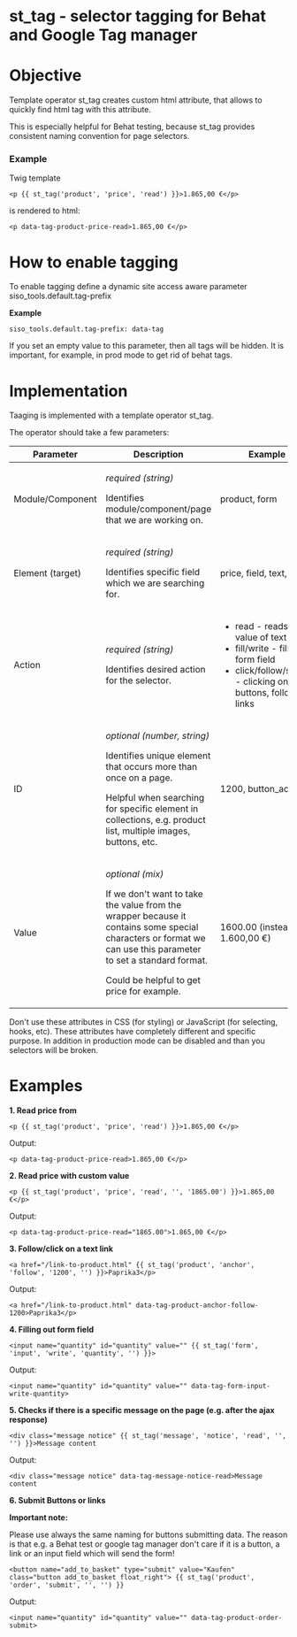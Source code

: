 #  st\_tag - selector tagging for Behat and Google Tag manager 

# Objective

Template operator st\_tag creates custom html attribute, that allows to quickly find html tag with this attribute.

This is especially helpful for Behat testing, because st\_tag provides consistent naming convention for page selectors.

### Example

Twig template

``` 
<p {{ st_tag('product', 'price', 'read') }}>1.865,00 €</p>
```

is rendered to html:

``` 
<p data-tag-product-price-read>1.865,00 €</p>
```

# How to enable tagging

To enable tagging define a dynamic site access aware parameter siso\_tools.default.tag-prefix

**Example**

``` 
siso_tools.default.tag-prefix: data-tag
```

If you set an empty value to this parameter, then all tags will be hidden. It is important, for example, in prod mode to get rid of behat tags.

# Implementation

Taaging is implemented with a template operator st\_tag.

The operator should take a few parameters:

<table>
<colgroup>
<col style="width: 33%" />
<col style="width: 33%" />
<col style="width: 33%" />
</colgroup>
<thead>
<tr class="header">
<th>Parameter</th>
<th>Description</th>
<th>Example</th>
</tr>
</thead>
<tbody>
<tr>
<td>Module/Component</td>
<td><p><em>required (string)</em></p>
<p>Identifies module/component/page that we are working on.</p></td>
<td>product, form</td>
</tr>
<tr>
<td>Element (target)</td>
<td><p><em>required (string)</em></p>
<p>Identifies specific field which we are searching for.</p></td>
<td>price, field, text, label</td>
</tr>
<tr>
<td>Action</td>
<td><p><em>required (string)</em></p>
<p>Identifies desired action for the selector.</p></td>
<td><ul>
<li>read - reads to value of text node</li>
<li>fill/write - fill in form field</li>
<li>click/follow/submit - clicking on buttons, following links</li>
</ul></td>
</tr>
<tr>
<td>ID</td>
<td><p><em>optional (number, string)</em></p>
<p>Identifies unique element that occurs more than once on a page. </p>
<p>Helpful when searching for specific element in collections, e.g. product list, multiple images, buttons, etc.</p></td>
<td><p>1200, button_action</p></td>
</tr>
<tr>
<td>Value</td>
<td><p><em>optional (mix)</em></p>
<p>If we don't want to take the value from the wrapper because it contains some special characters or format we can use this parameter to set a standard format.</p>
<p>Could be helpful to get price for example.</p></td>
<td>1600.00 (instead of 1.600,00 €)</td>
</tr>
</tbody>
</table>

Don't use these attributes in CSS (for styling) or JavaScript (for selecting, hooks, etc). These attributes have completely different and specific purpose. In addition in production mode can be disabled and than you selectors will be broken.

# Examples

**1. Read price from**

``` 
<p {{ st_tag('product', 'price', 'read') }}>1.865,00 €</p>
```

Output:

``` 
<p data-tag-product-price-read>1.865,00 €</p>
```

**2. Read price with custom value**

``` 
<p {{ st_tag('product', 'price', 'read', '', '1865.00') }}>1.865,00 €</p>
```

Output:

``` 
<p data-tag-product-price-read="1865.00">1.865,00 €</p>
```

**3. Follow/click on a text link**

``` 
<a href="/link-to-product.html" {{ st_tag('product', 'anchor', 'follow', '1200', '') }}>Paprika3</p>
```

Output:

``` 
<a href="/link-to-product.html" data-tag-product-anchor-follow-1200>Paprika3</p>
```

**4. Filling out form field** 

``` 
<input name="quantity" id="quantity" value="" {{ st_tag('form', 'input', 'write', 'quantity', '') }}>
```

Output:

``` 
<input name="quantity" id="quantity" value="" data-tag-form-input-write-quantity>
```

**5. Checks if there is a specific message on the page (e.g. after the ajax response)**

``` 
<div class="message notice" {{ st_tag('message', 'notice', 'read', '', '') }}>Message content
```

Output:

``` 
<div class="message notice" data-tag-message-notice-read>Message content
```

**6. Submit Buttons or links**

**Important note:**

Please use always the same naming for buttons submitting data. The reason is that e.g. a Behat test or google tag manager don't care if it is a button, a link or an input field which will send the form\!

``` 
<button name="add_to_basket" type="submit" value="Kaufen" class="button add_to_basket float_right"> {{ st_tag('product', 'order', 'submit', '', '') }} 
```

Output:

``` 
<input name="quantity" id="quantity" value="" data-tag-product-order-submit>
```
